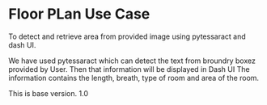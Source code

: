 # Floor PLan Use Case
To detect and retrieve area from provided image using pytessaract and dash UI.

We have used pytessaract which can detect the text from broundry boxez provided by User. Then that information will be displayed in Dash UI
The information contains the length, breath, type of room and area of the room.

This is base version. 1.0
